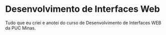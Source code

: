 # Desenvolvimento de Interfaces Web
Tudo que eu criei e anotei do curso de Desenvolvimento de Interfaces WEB da PUC Minas.
